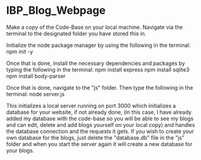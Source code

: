 # IBP_Blog_Webpage

Make a copy of the Code-Base on your local machine. Navigate via the terminal to the designated folder you have stored this in.

Initialize the node package manager by using the following in the terminal:
npm init -y

Once that is done, install the necessary dependencies and packages by typing the following in the terminal:
npm install express 
npm install sqlite3
npm install body-parser

Once that is done, navigate to the "js" folder. Then type the following in the terminal:
node server.js

This initializes a local server running on port 3000 which initializes a database for your website, if not already done, (in this case, I have already added my database with the code-base so you will be able to see my blogs and can edit, delete and add blogs yourself on your local copy) and handles the database connection and the requests it gets.
If you wish to create your own database for the blogs, just delete the "database.db" file in the "js" folder and when you start the server again it will create a new database for your blogs. 
